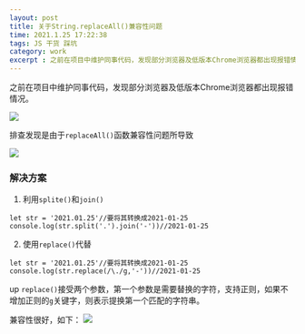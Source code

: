 ```yaml
---
layout: post
title: 关于String.replaceAll()兼容性问题
time: 2021.1.25 17:22:38
tags: JS 干货 踩坑
category: work
excerpt : 之前在项目中维护同事代码，发现部分浏览器及低版本Chrome浏览器都出现报错情况.排查发现是由于replaceAll()函数兼容性问题所导致
---
```

之前在项目中维护同事代码，发现部分浏览器及低版本Chrome浏览器都出现报错情况。

<img src="https://seven777777.github.io/myblog/images/post/2021-1-25-replaceAll-compatibility/pic01.png" />

排查发现是由于`replaceAll()`函数兼容性问题所导致

<img src="https://seven777777.github.io/myblog/images/post/2021-1-25-replaceAll-compatibility/pic02.png" />

### 解决方案
1. 利用`splite()`和`join()`

```
let str = '2021.01.25'//要将其转换成2021-01-25
console.log(str.split('.').join('-'))//2021-01-25
```


2. 使用`replace()`代替

 ```
let str = '2021.01.25'//要将其转换成2021-01-25
console.log(str.replace(/\./g,'-'))//2021-01-25
```
up
`replace()`接受两个参数，第一个参数是需要替换的字符，支持正则，如果不增加正则的`g`关键字，则表示提换第一个匹配的字符串。

兼容性很好，如下：
<img src="https://seven777777.github.io/myblog/images/post/2021-1-25-replaceAll-compatibility/pic03.png" />
